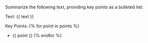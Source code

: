 Summarize the following text, providing key points as a bulleted list:

Text:
{{ text }}

Key Points:
{% for point in points %}
- {{ point }}
{% endfor %}
